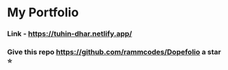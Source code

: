 # My Portfolio

### Link - https://tuhin-dhar.netlify.app/

### Give this repo https://github.com/rammcodes/Dopefolio a star ⭐
